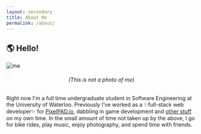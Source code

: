 ```yaml
---
layout: secondary
title: About Me
permalink: /about/
---
```


## **🌎 Hello!**

![me](/assets/images/maybeme.jpg)
<h6 style="text-align: center;"> (This is not a photo of me) </h6>

Right now I'm a full time undergraduate student in Software Engineering at the University of Waterloo. Previously I've worked as a ✨full-stack web developer✨ for [PixelPAD.io](https://pixelpad.io), dabbling in game development and [other stuff](https://github.com/r-k-g) on my own time. In the small amount of time not taken up by the above, I go for bike rides, play music, enjoy photography, and spend time with friends.